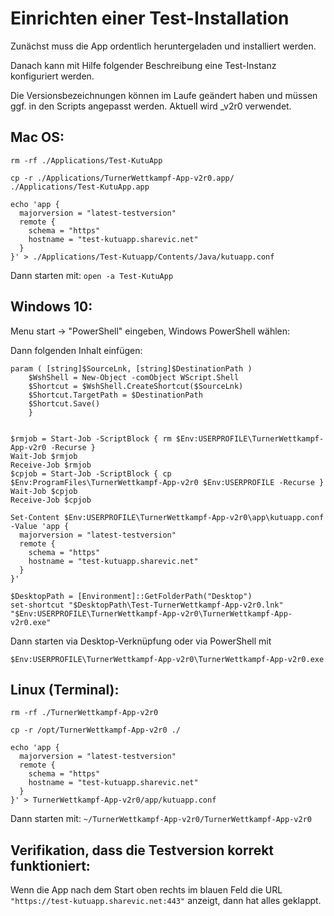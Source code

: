 Einrichten einer Test-Installation
==================================

Zunächst muss die App ordentlich heruntergeladen und installiert werden.

Danach kann mit Hilfe folgender Beschreibung eine Test-Instanz konfiguriert werden.

Die Versionsbezeichnungen können im Laufe geändert haben und müssen ggf. in den Scripts angepasst werden.
Aktuell wird _v2r0 verwendet.

Mac OS:
-------
```
rm -rf ./Applications/Test-KutuApp

cp -r ./Applications/TurnerWettkampf-App-v2r0.app/ ./Applications/Test-KutuApp.app

echo 'app {
  majorversion = "latest-testversion"
  remote {
    schema = "https"
    hostname = "test-kutuapp.sharevic.net"
  }
}' > ./Applications/Test-Kutuapp/Contents/Java/kutuapp.conf

```
Dann starten mit:
```open -a Test-KutuApp```

Windows 10:
-----------

Menu start -> "PowerShell" eingeben, Windows PowerShell wählen:

Dann folgenden Inhalt einfügen:

```function set-shortcut {
param ( [string]$SourceLnk, [string]$DestinationPath )
    $WshShell = New-Object -comObject WScript.Shell
    $Shortcut = $WshShell.CreateShortcut($SourceLnk)
    $Shortcut.TargetPath = $DestinationPath
    $Shortcut.Save()
    }


$rmjob = Start-Job -ScriptBlock { rm $Env:USERPROFILE\TurnerWettkampf-App-v2r0 -Recurse }
Wait-Job $rmjob
Receive-Job $rmjob
$cpjob = Start-Job -ScriptBlock { cp $Env:ProgramFiles\TurnerWettkampf-App-v2r0 $Env:USERPROFILE -Recurse }
Wait-Job $cpjob
Receive-Job $cpjob

Set-Content $Env:USERPROFILE\TurnerWettkampf-App-v2r0\app\kutuapp.conf -Value 'app {
  majorversion = "latest-testversion"
  remote {
    schema = "https"
    hostname = "test-kutuapp.sharevic.net"
  }
}'

$DesktopPath = [Environment]::GetFolderPath("Desktop")
set-shortcut "$DesktopPath\Test-TurnerWettkampf-App-v2r0.lnk" "$Env:USERPROFILE\TurnerWettkampf-App-v2r0\TurnerWettkampf-App-v2r0.exe"
```
Dann starten via Desktop-Verknüpfung oder via PowerShell mit
```
$Env:USERPROFILE\TurnerWettkampf-App-v2r0\TurnerWettkampf-App-v2r0.exe
```

Linux (Terminal):
-----------------

```
rm -rf ./TurnerWettkampf-App-v2r0

cp -r /opt/TurnerWettkampf-App-v2r0 ./

echo 'app {
  majorversion = "latest-testversion"
  remote {
    schema = "https"
    hostname = "test-kutuapp.sharevic.net"
  }
}' > TurnerWettkampf-App-v2r0/app/kutuapp.conf
```

Dann starten mit:
```~/TurnerWettkampf-App-v2r0/TurnerWettkampf-App-v2r0```


Verifikation, dass die Testversion korrekt funktioniert:
--------------------------------------------------------
Wenn die App nach dem Start oben rechts im blauen Feld die URL `"https://test-kutuapp.sharevic.net:443"` anzeigt, dann hat alles geklappt.
